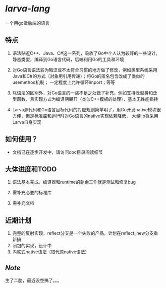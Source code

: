 # ***larva-lang***

一个用go做后端的语言

## **特点**

1. 语法贴近C++、Java、C#这一系列，吸收了Go中个人认为较好的一些设计，静态类型，编译到Go语言代码，后端利用Go的工具和环境

2. 对Go语言语法较为晦涩或不太符合习惯的地方做了修改，例如类型系统采用Java和C#的方式（对象用引用传递）；将Go的匿名包含改成了类似的usemethod机制；
一定程度上允许循环import；等等

3. 除语法的区别外，对Go语言的一些不足之处做了补充，例如支持泛型类和泛型函数，且实现方式为编译期展开（类似C++模板的处理），基本无性能损耗

4. Larva源代码和Go语言目标代码的对应规则简单明了，用Go开发native模块很方便，但是标准库和运行时对Go语言的native实现依赖降低，
大量lib将采用Larva自身实现

## **如何使用？**

* 文档已在逐步开发中，请访问doc目录阅读细节

## **大体进度和TODO**

1. 语法基本完成，编译器和runtime的剩余工作就是测试和修复bug

2. 需补充必要的标准库

3. 需补充文档

## **近期计划**

1. 完整的反射实现，reflect分支是一个失败的产品，计划在reflect_new分支重新搞
2. 闭包的实现，设计中
3. 内联式native语法（取代原native语法）

## ***Note***
生了二胎，最近没空搞了。。。
